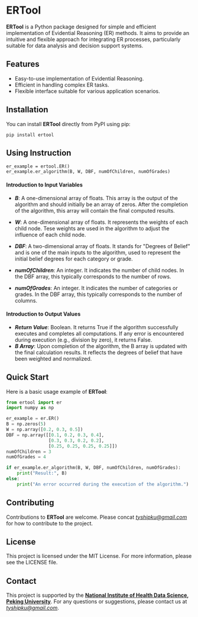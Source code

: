 # ERTool

**ERTool** is a Python package designed for simple and efficient implementation of Evidential Reasoning (ER) methods. It aims to provide an intuitive and flexible approach for integrating ER processes, particularly suitable for data analysis and decision support systems.

## Features

- Easy-to-use implementation of Evidential Reasoning.
- Efficient in handling complex ER tasks.
- Flexible interface suitable for various application scenarios.

## Installation

You can install **ERTool** directly from PyPI using pip:

```
pip install ertool
```

## Using Instruction

```
er_example = ertool.ER()
er_example.er_algorithm(B, W, DBF, numOfChildren, numOfGrades)
```

#### Introduction to Input Variables
- ***B***: A one-dimensional array of floats. This array is the output of the algorithm and should initially be an array of zeros. After the completion of the algorithm, this array will contain the final computed results.
- ***W***: A one-dimensional array of floats. It represents the weights of each child node. Tese weights are used in the algorithm to adjust the influence of each child node.

- ***DBF***: A two-dimensional array of floats. It stands for "Degrees of Belief" and is one of the main inputs to the algorithm, used to represent the initial belief degrees for each category or grade.
- ***numOfChildren***: An integer. It indicates the number of child nodes. In the DBF array, this typically corresponds to the number of rows.
- ***numOfGrades***: An integer. It indicates the number of categories or grades. In the DBF array, this typically corresponds to the number of columns.

#### Introduction to Output Values
- ***Return Value***: Boolean. It returns True if the algorithm successfully executes and completes all computations. If any error is encountered during execution (e.g., division by zero), it returns False.
- ***B Array***: Upon completion of the algorithm, the B array is updated with the final calculation results. It reflects the degrees of belief that have been weighted and normalized.


## Quick Start
Here is a basic usage example of **ERTool**:

```python
from ertool import er
import numpy as np

er_example = er.ER()
B = np.zeros(5)
W = np.array([0.2, 0.3, 0.5])
DBF = np.array([[0.1, 0.2, 0.3, 0.4], 
                [0.3, 0.3, 0.2, 0.2], 
                [0.25, 0.25, 0.25, 0.25]])
numOfChildren = 3
numOfGrades = 4

if er_example.er_algorithm(B, W, DBF, numOfChildren, numOfGrades):
    print("Result:", B)
else:
    print("An error occurred during the execution of the algorithm.")
```

## Contributing
Contributions to **ERTool** are welcome. Please concat *tyshipku@gmail.com* for how to contribute to the project.

## License
This project is licensed under the MIT License. For more information, please see the LICENSE file.

## Contact
This project is supported by the **[National Institute of Health Data Science](https://www.nihds.pku.edu.cn/en/), [Peking University](https://english.pku.edu.cn/)**. For any questions or suggestions, please contact us at *tyshipku@gmail.com*. 
